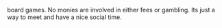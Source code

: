 board games.   No monies are involved in either fees or gambling.  Its just a way to meet and have a nice social time.
